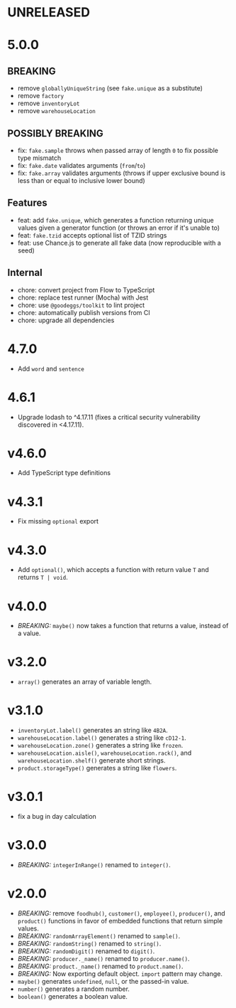 # UNRELEASED

# 5.0.0

## BREAKING

- remove `globallyUniqueString` (see `fake.unique` as a substitute)
- remove `factory`
- remove `inventoryLot`
- remove `warehouseLocation`

## POSSIBLY BREAKING

- fix: `fake.sample` throws when passed array of length `0` to fix possible type mismatch
- fix: `fake.date` validates arguments (`from`/`to`)
- fix: `fake.array` validates arguments (throws if upper exclusive bound is less than or equal to inclusive lower bound)

## Features

- feat: add `fake.unique`, which generates a function returning unique values given a generator
  function (or throws an error if it's unable to)
- feat: `fake.tzid` accepts optional list of TZID strings
- feat: use Chance.js to generate all fake data (now reproducible with a seed)

## Internal

- chore: convert project from Flow to TypeScript
- chore: replace test runner (Mocha) with Jest
- chore: use `@goodeggs/toolkit` to lint project
- chore: automatically publish versions from CI
- chore: upgrade all dependencies

# 4.7.0

* Add `word` and `sentence`

# 4.6.1

* Upgrade lodash to ^4.17.11 (fixes a critical security vulnerability discovered in <4.17.11).

# v4.6.0

* Add TypeScript type definitions

# v4.3.1

* Fix missing `optional` export

# v4.3.0

* Add `optional()`, which accepts a function with return value `T` and returns `T | void`.

# v4.0.0

* *BREAKING:* `maybe()` now takes a function that returns a value, instead of a value.

# v3.2.0

* `array()` generates an array of variable length.

# v3.1.0

* `inventoryLot.label()` generates an string like `4B2A`.
* `warehouseLocation.label()` generates a string like `cD12-1`.
* `warehouseLocation.zone()` generates a string like `frozen`.
* `warehouseLocation.aisle()`, `warehouseLocation.rack()`, and `warehouseLocation.shelf()` generate short strings.
* `product.storageType()` generates a string like `flowers`.

# v3.0.1

* fix a bug in day calculation

# v3.0.0

* *BREAKING:* `integerInRange()` renamed to `integer()`.

# v2.0.0

* *BREAKING:* remove `foodhub()`, `customer()`, `employee()`, `producer()`, and `product()` functions in favor of embedded functions that return simple values.
* *BREAKING:* `randomArrayElement()` renamed to `sample()`.
* *BREAKING:* `randomString()` renamed to `string()`.
* *BREAKING:* `randomDigit()` renamed to `digit()`.
* *BREAKING:* `producer._name()` renamed to `producer.name()`.
* *BREAKING:* `product._name()` renamed to `product.name()`.
* *BREAKING:* Now exporting default object. `import` pattern may change.
* `maybe()` generates `undefined`, `null`, or the passed-in value.
* `number()` generates a random number.
* `boolean()` generates a boolean value.
